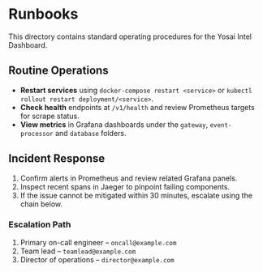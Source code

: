 # Runbooks

This directory contains standard operating procedures for the Yosai Intel Dashboard.

## Routine Operations

- **Restart services** using `docker-compose restart <service>` or `kubectl rollout restart deployment/<service>`.
- **Check health** endpoints at `/v1/health` and review Prometheus targets for scrape status.
- **View metrics** in Grafana dashboards under the `gateway`, `event-processor` and `database` folders.

## Incident Response

1. Confirm alerts in Prometheus and review related Grafana panels.
2. Inspect recent spans in Jaeger to pinpoint failing components.
3. If the issue cannot be mitigated within 30 minutes, escalate using the chain below.

### Escalation Path

1. Primary on-call engineer – `oncall@example.com`
2. Team lead – `teamlead@example.com`
3. Director of operations – `director@example.com`
